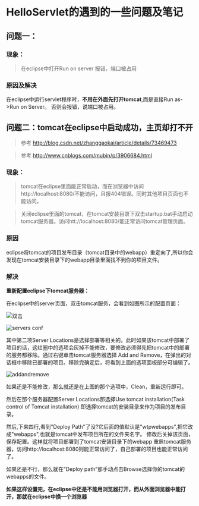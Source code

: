 # HelloServlet的遇到的一些问题及笔记

## 问题一：

### 现象：
>在eclipse中打开Run on server 报错，端口被占用

### 原因及解决

在eclipse中运行servlet程序时，**不用在外面先打开tomcat**,而是直接Run as->Run on Server。
否则会报错，说端口被占用。

## 问题二：tomcat在eclipse中启动成功，主页却打不开

> 参考 <http://blog.csdn.net/zhanggaokai/article/details/73469473>

>参考 <http://www.cnblogs.com/mubin/p/3906684.html>

### 现象：
> tomcat在eclipse里面能正常启动，而在浏览器中访问http://localhost\:8080/不能访问，且报404错误。同时其他项目页面也不能访问。

>关闭eclipse里面的tomcat，在tomcat安装目录下双击startup.bat手动启动tomcat服务器。访问htt://localhost\:8080/能正常访问tomcat管理页面。

### 原因

eclipse将tomcat的项目发布目录（tomcat目录中的webapp）重定向了,所以你会发现在tomcat安装目录下的webapp目录里面找不到你的项目文件。

### 解决

**重新配置eclipse下tomcat服务器：**

在eclipse中的server页面，双击tomcat服务，会看到如图所示的配置页面：

![双击](https://github.com/guangpingheng01/note201801/raw/master/picture/servers.jpg)

![servers conf](https://github.com/guangpingheng01/note201801/raw/master/picture/servers-conf.gif)

其中第二项Server Locations是选择部署等相关的。此时如果该tomcat中部署了项目的话，这红圈中的选项会灰掉不能修改，要修改必须得先把tomcat中的部署的服务都移除。通过右键单击tomcat服务器选择 Add and Remove，在弹出的对话框中移除已部署的项目。移除完确定后，将看到上面的选项面板部分可编辑了。

![addandremove](https://github.com/guangpingheng01/note201801/raw/master/picture/addandremove.gif)

如果还是不能修改，那么就还是在上图的那个选项中，Clean，重新运行即可。


然后在那个服务器配置Server Locations那选择Use tomcat installation(Task control of Tomcat installation) 即选择tomcat的安装目录来作为项目的发布目录。

然后,下来四行,看到"Deploy Path"了没?它后面的值默认是"wtpwebapps",把它改成"webapps",也就是tomcat中发布项目所在的文件夹名字。
修改后关掉该页面，保存配置。这样就将项目部署到了tomcat安装目录下的webapp
重启tomcat服务器，访问http://localhost:8080则能正常访问了，自己部署的项目也能正常访问了。

如果还是不行，那么就在“Deploy path”那手动点击Browse选择你的tomcat的webapps的文件。

**如果这样设置完，在eclipse中还是不能用浏览器打开，而从外面浏览器中能打开，那就在eclipse中换一个浏览器**